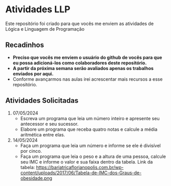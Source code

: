 # Atividades LLP

Este repositório foi criado para que vocês me enviem as atividades de Lógica e Linguagem de Programação

## Recadinhos

- **Preciso que vocês me enviem o usuário do github de vocês para que eu possa adicioná-los como colaboradores deste repositório.**
- **A partir da próxima semana serão avaliados apenas os trabalhos enviados por aqui.**
- Conforme avançarmos nas aulas irei acrescentar mais recursos a esse repositório.

## Atividades Solicitadas

1. 07/05/2024
   - Escreva um programa que leia um número inteiro e apresente seu antecessor e seu sucessor.
    - Elabore um programa que receba quatro notas e calcule a média aritmética entre elas.
2. 14/05/2024
   - Faça um programa que leia um número e informe se ele é divisível por cinco.
   - Faça um programa que leia o peso e a altura de uma pessoa, calcule seu IMC e informe o valor e sua faixa dentro da tabela. Link da tabela: https://bariatricaflorianopolis.com.br/wp-content/uploads/2017/06/Tabela-de-IMC-dos-Graus-de-obesidade.png

